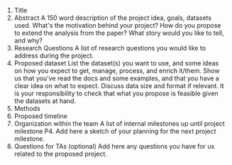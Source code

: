 1. Title
2. Abstract
A 150 word description of the project idea, goals, datasets used. What's the motivation behind your project? How do you propose to extend the analysis from the paper? What story would you like to tell, and why? 
3. Research Questions
A list of research questions you would like to address during the project.
4. Proposed dataset
List the dataset(s) you want to use, and some ideas on how you expect to get, manage, process, and enrich it/them. Show us that you've read the docs and some examples, and that you have a clear idea on what to expect. Discuss data size and format if relevant. It is your responsibility to check that what you propose is feasible given the datasets at hand.
5. Methods
6. Proposed timeline
7. Organization within the team
A list of internal milestones up until project milestone P4. Add here a sketch of your planning for the next project milestone.
8. Questions for TAs (optional)
Add here any questions you have for us related to the proposed project.
